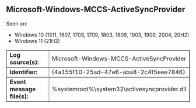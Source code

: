 ## Microsoft-Windows-MCCS-ActiveSyncProvider

Seen on:
* Windows 10 (1511, 1607, 1703, 1709, 1803, 1809, 1903, 1909, 2004, 20H2)
* Windows 11 (21H2)

<table border="1" class="docutils">
  <tbody>
    <tr>
      <td><b>Log source(s):</b></td>
      <td>Microsoft-Windows-MCCS-ActiveSyncProvider</td>
    </tr>
    <tr>
      <td><b>Identifier:</b></td>
      <td>{4a155f10-25ad-47e6-aba8-2c4f5eee7846}</td>
    </tr>
    <tr>
      <td><b>Event message file(s):</b></td>
      <td>%systemroot%\system32\activesyncprovider.dll</td>
    </tr>
  </tbody>
</table>

&nbsp;

